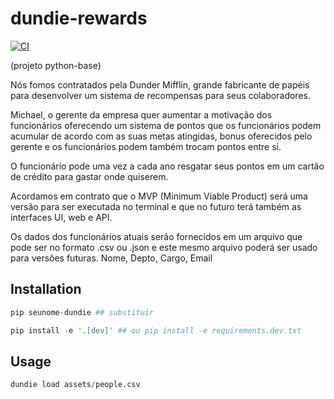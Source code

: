 # dundie-rewards

[![CI](https://github.com/ThiagoRBM/dundie-rewards/actions/workflows/main.yml/badge.svg)](https://github.com/ThiagoRBM/dundie-rewards/actions/workflows/main.yml)

(projeto python-base)

Nós fomos contratados pela Dunder Mifflin, grande fabricante de papéis para desenvolver um sistema de recompensas para seus colaboradores.

Michael, o gerente da empresa quer aumentar a motivação dos funcionários oferecendo um sistema de pontos que os funcionários podem acumular de acordo com as suas metas atingidas, bonus oferecidos pelo gerente e os funcionários podem também trocam pontos entre sí.

O funcionário pode uma vez a cada ano resgatar seus pontos em um cartão de crédito para gastar onde quiserem.

Acordamos em contrato que o MVP (Minimum Viable Product) será uma versão para ser executada no terminal e que no futuro terá também as interfaces UI, web e API.

Os dados dos funcionários atuais serão fornecidos em um arquivo que pode ser no formato .csv ou .json e este mesmo arquivo poderá ser usado para versões futuras. Nome, Depto, Cargo, Email

## Installation

```py
pip seunome-dundie ## substituir
```

```py
pip install -e '.[dev]' ## ou pip install -e requirements.dev.txt
```

## Usage

```py
dundie load assets/people.csv
```
